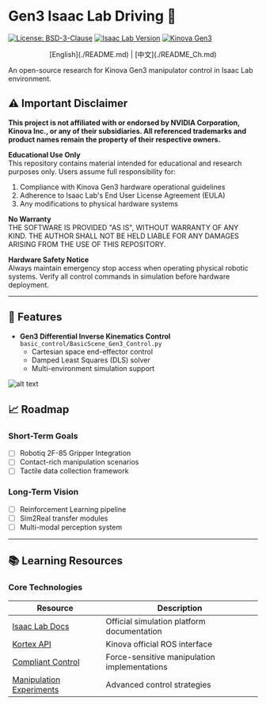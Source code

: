 # Gen3 Isaac Lab Driving :robot:

[![License: BSD-3-Clause](https://img.shields.io/badge/License-BSD_3--Clause-blue.svg)](https://opensource.org/licenses/BSD-3-Clause)
[![Isaac Lab Version](https://img.shields.io/badge/Isaac_Lab-2024.1-blue.svg)](https://github.com/isaac-sim/IsaacLab)
[![Kinova Gen3](https://img.shields.io/badge/Kinova-Gen3_7DoF-red.svg)](https://www.kinovarobotics.com/product/gen3-robots)

<div align="center">
[English](./README.md) | [中文](./README_Ch.md)
</div>

An open-source research for Kinova Gen3 manipulator control in Isaac Lab environment.



## :warning: Important Disclaimer

**This project is not affiliated with or endorsed by NVIDIA Corporation, Kinova Inc., or any of their subsidiaries. All referenced trademarks and product names remain the property of their respective owners.**

**Educational Use Only**  
This repository contains material intended for educational and research purposes only. Users assume full responsibility for:
1. Compliance with Kinova Gen3 hardware operational guidelines
2. Adherence to Isaac Lab's End User License Agreement (EULA)
3. Any modifications to physical hardware systems

**No Warranty**  
THE SOFTWARE IS PROVIDED "AS IS", WITHOUT WARRANTY OF ANY KIND. THE AUTHOR SHALL NOT BE HELD LIABLE FOR ANY DAMAGES ARISING FROM THE USE OF THIS REPOSITORY.

**Hardware Safety Notice**  
Always maintain emergency stop access when operating physical robotic systems. Verify all control commands in simulation before hardware deployment.

---

## :rocket: Features

- **Gen3 Differential Inverse Kinematics Control**  
  `basic_control/BasicScene_Gen3_Control.py`  
  - Cartesian space end-effector control
  - Damped Least Squares (DLS) solver
  - Multi-environment simulation support
  
![alt text](notes/gen3_control_scene.gif)

## :chart_with_upwards_trend: Roadmap

### Short-Term Goals
- [ ] Robotiq 2F-85 Gripper Integration
- [ ] Contact-rich manipulation scenarios
- [ ] Tactile data collection framework

### Long-Term Vision
- [ ] Reinforcement Learning pipeline
- [ ] Sim2Real transfer modules
- [ ] Multi-modal perception system

---

## :books: Learning Resources

### Core Technologies
| Resource | Description |
|----------|-------------|
| [Isaac Lab Docs](https://docs.isaac.lab) | Official simulation platform documentation |
| [Kortex API](https://github.com/Kinovarobotics/ros_kortex) | Kinova official ROS interface |
| [Compliant Control](https://github.com/empriselab/gen3_compliant_controllers) | Force-sensitive manipulation implementations |
|[Manipulation Experiments](https://github.com/kyassini/manipulation_experiments) |Advanced control strategies

